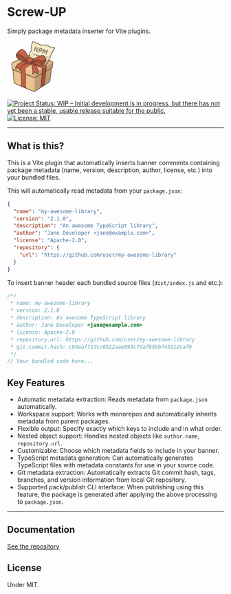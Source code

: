 # Screw-UP

Simply package metadata inserter for Vite plugins.

![screw-up](images/screw-up-120.png)

[![Project Status: WIP – Initial development is in progress, but there has not yet been a stable, usable release suitable for the public.](https://www.repostatus.org/badges/latest/wip.svg)](https://www.repostatus.org/#wip)
[![License: MIT](https://img.shields.io/badge/License-MIT-yellow.svg)](https://opensource.org/licenses/MIT)

----

## What is this?

This is a Vite plugin that automatically inserts banner comments containing package metadata (name, version, description, author, license, etc.) into your bundled files.

This will automatically read metadata from your `package.json`:

```json
{
  "name": "my-awesome-library",
  "version": "2.1.0",
  "description": "An awesome TypeScript library",
  "author": "Jane Developer <jane@example.com>",
  "license": "Apache-2.0",
  "repository": {
    "url": "https://github.com/user/my-awesome-library"
  }
}
```

To insert banner header each bundled source files (`dist/index.js` and etc.):

```javascript
/*!
 * name: my-awesome-library
 * version: 2.1.0
 * description: An awesome TypeScript library
 * author: Jane Developer <jane@example.com>
 * license: Apache-2.0
 * repository.url: https://github.com/user/my-awesome-library
 * git.commit.hash: c94eaf71dcc6522aae593c7daf85bb745112caf0
 */
// Your bundled code here...
```

## Key Features

* Automatic metadata extraction: Reads metadata from `package.json` automatically.
* Workspace support: Works with monorepos and automatically inherits metadata from parent packages.
* Flexible output: Specify exactly which keys to include and in what order.
* Nested object support: Handles nested objects like `author.name`, `repository.url`.
* Customizable: Choose which metadata fields to include in your banner.
* TypeScript metadata generation: Can automatically generates TypeScript files with metadata constants for use in your source code.
* Git metadata extraction: Automatically extracts Git commit hash, tags, branches, and version information from local Git repository.
* Supported pack/publish CLI interface: When publishing using this feature, the package is generated after applying the above processing to `package.json`.

----

## Documentation

[See the repository](https://github.com/kekyo/screw-up/)

## License

Under MIT.
